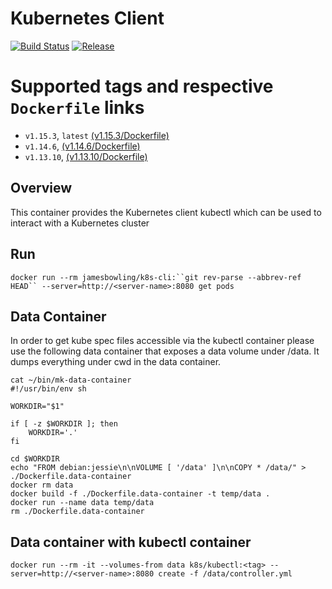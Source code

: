 # Kubernetes Client

[![Build Status](https://travis-ci.org/vsential/k8s-cli.svg?branch=master)](https://travis-ci.org/vsential/k8s-cli)
[![Release](https://img.shields.io/github/v/release/vsential/k8s-cli?style=plastic)](https://github.com/vsential/k8s-cli/releases)

# Supported tags and respective `Dockerfile` links
* `v1.15.3`, `latest`    [(v1.15.3/Dockerfile)](https://github.com/lachie83/k8s-kubectl/blob/v1.15.3/Dockerfile)
* `v1.14.6`,    [(v1.14.6/Dockerfile)](https://github.com/lachie83/k8s-kubectl/blob/v1.14.6/Dockerfile)
* `v1.13.10`,    [(v1.13.10/Dockerfile)](https://github.com/lachie83/k8s-kubectl/blob/v1.13.10/Dockerfile)


## Overview
This container provides the Kubernetes client kubectl which can be used to interact with a Kubernetes cluster

## Run
`docker run --rm jamesbowling/k8s-cli:``git rev-parse --abbrev-ref HEAD`` --server=http://<server-name>:8080 get pods`

## Data Container

In order to get kube spec files accessible via the kubectl container please use the following data container that exposes a data volume under /data. It dumps everything under cwd in the data container.

```
cat ~/bin/mk-data-container 
#!/usr/bin/env sh

WORKDIR="$1"

if [ -z $WORKDIR ]; then
    WORKDIR='.'
fi

cd $WORKDIR
echo "FROM debian:jessie\n\nVOLUME [ '/data' ]\n\nCOPY * /data/" > ./Dockerfile.data-container
docker rm data
docker build -f ./Dockerfile.data-container -t temp/data .
docker run --name data temp/data
rm ./Dockerfile.data-container
```

## Data container with kubectl container
```
docker run --rm -it --volumes-from data k8s/kubectl:<tag> --server=http://<server-name>:8080 create -f /data/controller.yml
```